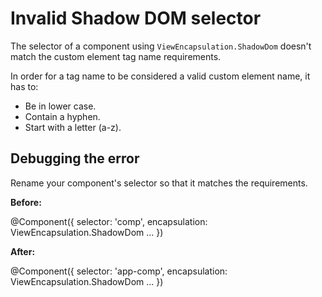 # Invalid Shadow DOM selector

The selector of a component using `ViewEncapsulation.ShadowDom` doesn't match the custom element tag name requirements.

In order for a tag name to be considered a valid custom element name, it has to:

* Be in lower case.
* Contain a hyphen.
* Start with a letter \(a-z\).

## Debugging the error

Rename your component's selector so that it matches the requirements.

**Before:**

<docs-code language="typescript">

@Component({
  selector: 'comp',
  encapsulation: ViewEncapsulation.ShadowDom
  &hellip;
})

</docs-code>

**After:**

<docs-code language="typescript">

@Component({
  selector: 'app-comp',
  encapsulation: ViewEncapsulation.ShadowDom
  &hellip;
})

</docs-code>
